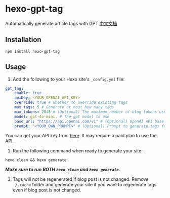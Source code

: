 # hexo-gpt-tag

Automatically generate article tags with GPT
[中文文档](/README-CN.md)

## Installation

```
npm install hexo-gpt-tag
```

## Usage

1. Add the following to your Hexo site's `_config.yml` file:

```yaml
gpt_tag:
    enable: true
    apiKey: <YOUR_OPENAI_API_KEY>
    override: true # whether to override existing tags
    max_tags: 5 # Generate at most how many tags
    max_tokens: 2048 # (Optional) The maximum number of blog tokens used to send to gpt
    model: gpt-4o-mini, # The gpt model to use
    base_url: "https://api.openai.com/v1" # (Optional) OpenAI API base URL
    prompt: "<YOUR_OWN_PROMPT>" # (Optional) Prompt to generate tags for post.
```

You can get your API key from [here](https://platform.openai.com/account/api-keys). It may require a paid plan to use the API.

1. Run the following command when ready to generate your site:

```
hexo clean && hexo generate
```

**_Make sure to run BOTH `hexo clean` and `hexo generate`._**

3. Tags will not be regenerated if blog post is not changed. Remove `./.cache` folder and generate your site if you want to regenerate tags even if blog post is not changed.
